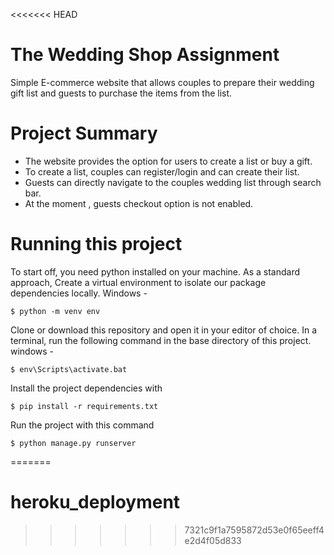 <<<<<<< HEAD
# The Wedding Shop Assignment
Simple E-commerce website that allows couples to prepare their wedding gift list and guests to purchase the items from the list.

# Project Summary
* The website provides the option for users to create a list or buy a gift. 
* To create a list, couples can register/login and can create their list.
* Guests can directly navigate to the couples wedding list through search bar.
* At the moment , guests checkout option is not enabled.

# Running this project

To start off, you need python installed on your machine. As a standard approach, Create a virtual environment to isolate our package dependencies locally.
Windows -
```
$ python -m venv env
```

Clone or download this repository and open it in your editor of choice. In a terminal, run the following command in the base directory of this project. 
windows -
```
$ env\Scripts\activate.bat
```

Install the project dependencies with
```
$ pip install -r requirements.txt
```

Run the project with this command
```
$ python manage.py runserver
```
=======
# heroku_deployment
>>>>>>> 7321c9f1a7595872d53e0f65eeff4e2d4f05d833
